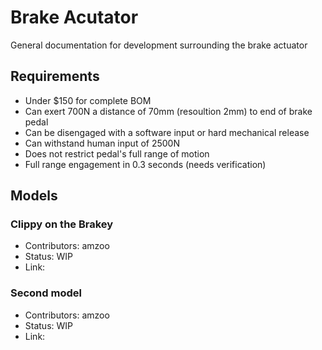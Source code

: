 # Brake Acutator
General documentation for development surrounding the brake actuator

## Requirements
- Under $150 for complete BOM
- Can exert 700N a distance of 70mm (resoultion 2mm) to end of brake pedal
- Can be disengaged with a software input or hard mechanical release
- Can withstand human input of 2500N
- Does not restrict pedal's full range of motion
- Full range engagement in 0.3 seconds (needs verification)


## Models

### Clippy on the Brakey

- Contributors: amzoo
- Status: WIP
- Link: 

### Second model 

- Contributors: amzoo
- Status: WIP
- Link: 
